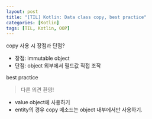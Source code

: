 ```yaml
---
layout: post
title: "[TIL] Kotlin: Data class copy, best practice"
categories: [Kotlin]
tags: [TIL, Kotlin, OOP]
---
```


copy 사용 시 장점과 단점?
- 장점: immutable object
- 단점: object 외부에서 필드값 직접 조작

best practice

> 다른 의견 환영!

- value object에 사용하기
- entity의 경우 copy 메소드는 object 내부에서만 사용하기.



